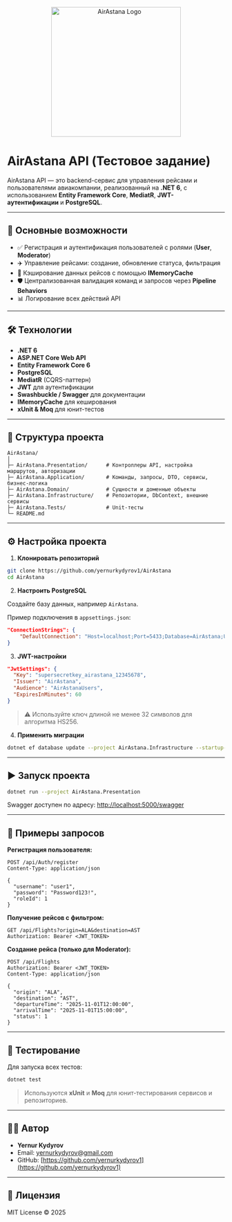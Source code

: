 <p align="center">
  <img src="[https://upload.wikimedia.org/wikipedia/en/thumb/5/50/AirAstana_logo.svg/2560px-AirAstana_logo.svg.png](https://cdn.freebiesupply.com/logos/thumbs/2x/air-astana-logo.png)" alt="AirAstana Logo" width="300"/>
</p>

# AirAstana API (Тестовое задание)

AirAstana API — это backend-сервис для управления рейсами и пользователями авиакомпании, реализованный на **.NET 6**, с использованием **Entity Framework Core**, **MediatR**, **JWT-аутентификации** и **PostgreSQL**.

---

## 🌟 Основные возможности

* ✅ Регистрация и аутентификация пользователей с ролями (**User**, **Moderator**)
* ✈️ Управление рейсами: создание, обновление статуса, фильтрация
* 💾 Кэширование данных рейсов с помощью **IMemoryCache**
* 🛡 Централизованная валидация команд и запросов через **Pipeline Behaviors**
* 📊 Логирование всех действий API

---

## 🛠 Технологии

* **.NET 6**
* **ASP.NET Core Web API**
* **Entity Framework Core 6**
* **PostgreSQL**
* **MediatR** (CQRS-паттерн)
* **JWT** для аутентификации
* **Swashbuckle / Swagger** для документации
* **IMemoryCache** для кеширования
* **xUnit & Moq** для юнит-тестов

---

## 📁 Структура проекта

```
AirAstana/
│
├─ AirAstana.Presentation/      # Контроллеры API, настройка маршрутов, авторизации
├─ AirAstana.Application/       # Команды, запросы, DTO, сервисы, бизнес-логика
├─ AirAstana.Domain/            # Сущности и доменные объекты
├─ AirAstana.Infrastructure/    # Репозитории, DbContext, внешние сервисы
├─ AirAstana.Tests/             # Unit-тесты
└─ README.md
```

---

## ⚙ Настройка проекта

1. **Клонировать репозиторий**

```bash
git clone https://github.com/yernurkydyrov1/AirAstana
cd AirAstana
```

2. **Настроить PostgreSQL**

Создайте базу данных, например `AirAstana`.

Пример подключения в `appsettings.json`:

```json
"ConnectionStrings": {
    "DefaultConnection": "Host=localhost;Port=5433;Database=AirAstana;Username=postgres;Password=12345"
}
```

3. **JWT-настройки**

```json
"JwtSettings": {
  "Key": "supersecretkey_airastana_12345678",
  "Issuer": "AirAstana",
  "Audience": "AirAstanaUsers",
  "ExpiresInMinutes": 60
}
```

> ⚠️ Используйте ключ длиной не менее 32 символов для алгоритма HS256.

4. **Применить миграции**

```bash
dotnet ef database update --project AirAstana.Infrastructure --startup-project AirAstana.Presentation
```

---

## ▶ Запуск проекта

```bash
dotnet run --project AirAstana.Presentation
```

Swagger доступен по адресу: [http://localhost:5000/swagger](http://localhost:5000/swagger)

---

## 📌 Примеры запросов

**Регистрация пользователя:**

```http
POST /api/Auth/register
Content-Type: application/json

{
  "username": "user1",
  "password": "Password123!",
  "roleId": 1
}
```

**Получение рейсов с фильтром:**

```http
GET /api/Flights?origin=ALA&destination=AST
Authorization: Bearer <JWT_TOKEN>
```

**Создание рейса (только для Moderator):**

```http
POST /api/Flights
Authorization: Bearer <JWT_TOKEN>
Content-Type: application/json

{
  "origin": "ALA",
  "destination": "AST",
  "departureTime": "2025-11-01T12:00:00",
  "arrivalTime": "2025-11-01T15:00:00",
  "status": 1
}
```

---

## 🧪 Тестирование

Для запуска всех тестов:

```bash
dotnet test
```

> Используются **xUnit** и **Moq** для юнит-тестирования сервисов и репозиториев.

---

## 👨‍💻 Автор

* **Yernur Kydyrov**
* Email: [yernurkydyrov@gmail.com](mailto:yernurkydyrov@gmail.com)
* GitHub: [https://github.com/yernurkydyrov1](https://github.com/yernurkydyrov1)

---

## 📜 Лицензия

MIT License © 2025
